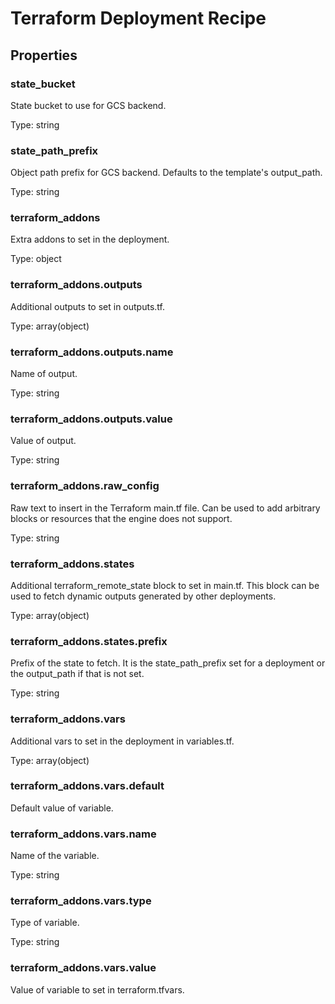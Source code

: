 # Terraform Deployment Recipe

<!-- These files are auto generated -->

## Properties

### state_bucket

State bucket to use for GCS backend.

Type: string

### state_path_prefix

Object path prefix for GCS backend. Defaults to the template's output_path.

Type: string

### terraform_addons

Extra addons to set in the deployment.

Type: object

### terraform_addons.outputs

Additional outputs to set in outputs.tf.

Type: array(object)

### terraform_addons.outputs.name

Name of output.

Type: string

### terraform_addons.outputs.value

Value of output.

Type: string

### terraform_addons.raw_config

Raw text to insert in the Terraform main.tf file.
Can be used to add arbitrary blocks or resources that the engine does not support.

Type: string

### terraform_addons.states

Additional terraform_remote_state block to set in main.tf.
This block can be used to fetch dynamic outputs generated by other deployments.

Type: array(object)

### terraform_addons.states.prefix

Prefix of the state to fetch.
It is the state_path_prefix set for a deployment or the output_path if that is not set.

Type: string

### terraform_addons.vars

Additional vars to set in the deployment in variables.tf.

Type: array(object)

### terraform_addons.vars.default

Default value of variable.

### terraform_addons.vars.name

Name of the variable.

Type: string

### terraform_addons.vars.type

Type of variable.

Type: string

### terraform_addons.vars.value

Value of variable to set in terraform.tfvars.
